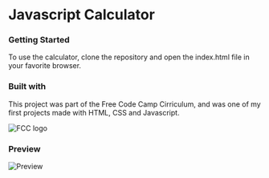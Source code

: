 # Javascript Calculator

### Getting Started

To use the calculator, clone the repository and open the index.html file in your favorite browser.

### Built with
This project was part of the Free Code Camp Cirriculum, and was one of my first projects made with HTML, CSS and Javascript.

![FCC logo](https://user-images.githubusercontent.com/29003743/62427332-7c6f3500-b6a6-11e9-8e08-5d7012c62ad5.png)

### Preview

![Preview](https://user-images.githubusercontent.com/29003743/62427425-9eb58280-b6a7-11e9-9a69-64e8ba282a61.png)

